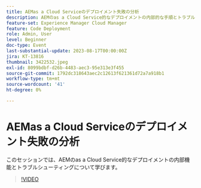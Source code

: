 ```yaml
---
title: AEMas a Cloud Serviceのデプロイメント失敗の分析
description: AEMのas a Cloud Service的なデプロイメントの内部的な手順とトラブルシューティングを説明します。
feature-set: Experience Manager Cloud Manager
feature: Code Deployment
role: Admin, User
level: Beginner
doc-type: Event
last-substantial-update: 2023-08-17T00:00:00Z
jira: KT-13816
thumbnail: 3422532.jpeg
exl-id: 8099bdbf-d26b-4483-aec3-95e313e3f455
source-git-commit: 1792dc318643aec2c12613f621361d72a7a918b1
workflow-type: tm+mt
source-wordcount: '41'
ht-degree: 0%

---
```


# AEMas a Cloud Serviceのデプロイメント失敗の分析

このセッションでは、AEMのas a Cloud Service的なデプロイメントの内部機能とトラブルシューティングについて学びます。

>[!VIDEO](https://video.tv.adobe.com/v/3422532/?learn=on)
